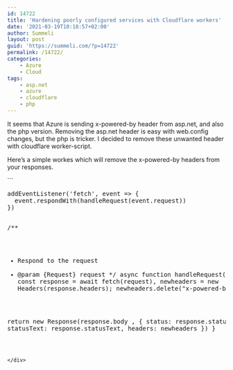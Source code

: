 ```yaml
---
id: 14722
title: 'Hardening poorly configured services with Cloudflare workers'
date: '2021-03-19T10:18:57+02:00'
author: Summeli
layout: post
guid: 'https://summeli.com/?p=14722'
permalink: /14722/
categories:
    - Azure
    - Cloud
tags:
    - asp.net
    - azure
    - cloudflare
    - php
---
```


It seems that Azure is sending x-powered-by header from asp.net, and also the php version. Removing the asp.net header is easy with web.config changes, but the php is tricker. I decided to remove these unwanted header with cloudflare worker-script.

Here’s a simple workes which will remove the x-powered-by headers from your responses.

<div class="wp-block-syntaxhighlighter-code ">```
<pre class="brush: plain; title: ; notranslate" title="">
addEventListener('fetch', event => {
  event.respondWith(handleRequest(event.request))
})

/**
 * Respond to the request
 * @param {Request} request
 */
async function handleRequest(request) {
  const response = await fetch(request),
  newheaders = new Headers(response.headers);
  newheaders.delete("x-powered-by");

 return new Response(response.body , {
		status: response.status,
		statusText: response.statusText,
		headers: newheaders
	})
}
```

</div>